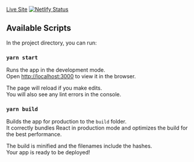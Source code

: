 [Live Site](https://reactpoll.netlify.app/)
[![Netlify Status](https://api.netlify.com/api/v1/badges/01b3ba08-9d3a-4651-a86e-809b1e2fe62f/deploy-status)](https://app.netlify.com/sites/reactpoll/deploys)

## Available Scripts

In the project directory, you can run:

### `yarn start`

Runs the app in the development mode.\
Open [http://localhost:3000](http://localhost:3000) to view it in the browser.

The page will reload if you make edits.\
You will also see any lint errors in the console.

### `yarn build`

Builds the app for production to the `build` folder.\
It correctly bundles React in production mode and optimizes the build for the best performance.

The build is minified and the filenames include the hashes.\
Your app is ready to be deployed!
